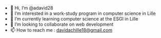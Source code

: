 - 👋 Hi, I’m @adavid28
- 👀 I’m interested in a work-study program in computer science in Lille
- 🌱 I’m currently learning computer science at the ESGI in Lille
- 💞️ I’m looking to collaborate on web development
- 📫 How to reach me : davidachille18@gmail.com
